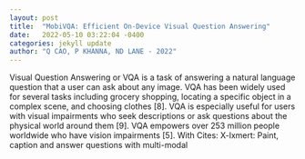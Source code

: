 ```yaml
---
layout: post
title:  "MobiVQA: Efficient On-Device Visual Question Answering"
date:   2022-05-10 03:22:04 -0400
categories: jekyll update
author: "Q CAO, P KHANNA, ND LANE - 2022"
---
```

Visual Question Answering or VQA is a task of answering a natural language question that a user can ask about any image. VQA has been widely used for several tasks including grocery shopping, locating a specific object in a complex scene, and choosing clothes [8]. VQA is especially useful for users with visual impairments who seek descriptions or ask questions about the physical world around them [9]. VQA empowers over 253 million people worldwide who have vision impairments [5]. With Cites: X-lxmert: Paint, caption and answer questions with multi-modal